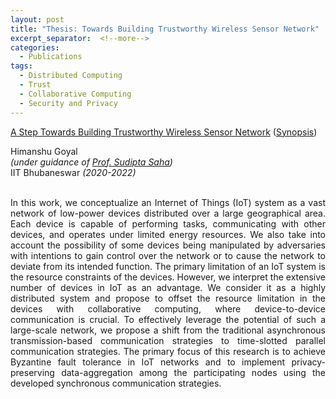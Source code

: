 ```yaml
---
layout: post
title: "Thesis: Towards Building Trustworthy Wireless Sensor Network"
excerpt_separator:  <!--more-->
categories:
  - Publications
tags:
  - Distributed Computing
  - Trust
  - Collaborative Computing
  - Security and Privacy
---
```



                     
<a href="/docs/Final_Thesis.pdf" target="_blank">A Step Towards
    Building Trustworthy
    Wireless Sensor Network</a> (<a href="/docs/Thesis_Synopsis.pdf" target="_blank">Synopsis</a>)
<br>
<div class="authors">Himanshu Goyal</div>
<em>(under guidance of <a href="https://www.iitbbs.ac.in/profile.php/sudipta/">
          Prof. Sudipta Saha</a>)</em><br>IIT Bhubaneswar <em>(2020-2022)</em>
<br>
<br>

<p style="text-align: justify">
In this work, we conceptualize an Internet of Things (IoT) system as a vast network of
low-power devices distributed over a large geographical area. Each device is capable of performing tasks,
communicating with other devices, and operates under limited energy resources. We also take into account
the possibility of some devices being manipulated by adversaries with intentions to gain control over the network or to cause the network to deviate from its intended function. The primary
limitation of an IoT system is the resource constraints of the devices. However, we interpret the extensive number of devices in IoT as an advantage. We consider it as a highly distributed system and propose to offset the resource limitation in the devices with collaborative computing, where device-to-device communication is crucial. To effectively leverage the potential of such a large-scale network, we propose a shift from the traditional asynchronous transmission-based communication strategies to time-slotted parallel communication strategies. The primary focus of this research is to achieve Byzantine fault tolerance in IoT networks and to implement privacy-preserving data-aggregation among the participating nodes using the developed synchronous communication strategies.
</p>
                     


<!-- Hao Chen and Kim Laine and Peter Rindal ~ <a href="https://eprint.iacr.org/2017/299">eprint/2017/299</a> ~ <a href="https://acmccs.github.io/papers/">CCS'17</a>

Private Set Intersection (PSI) is a cryptographic technique that allows two parties to compute the intersection of their sets without revealing anything except the intersection. We use fully homomorphic encryption to construct a fast PSI protocol with a small communication overhead that works particularly well when one of the two sets is much smaller than the other, and is secure against semi-honest adversaries.
<!--more-->

<!--
The most computationally efficient PSI protocols have been constructed using tools such as hash functions and oblivious transfer, but a potential limitation with these approaches is the communication complexity, which scales linearly with the size of the larger set. This is of particular concern when performing PSI between a constrained device (cellphone) holding a small set, and a large service provider (e.g. _WhatsApp_), such as in the Private Contact Discovery application.
Our running-time-optimized benchmarks show that it takes 36 seconds of online-computation, 71 seconds of non-interactive (receiver-independent) pre-processing, and only 12.5MB of round trip communication to intersect five thousand 32-bit strings with 16 million 32-bit strings. Compared to prior works, this is roughly a 38--115× reduction in communication with minimal difference in computational overhead. 
-->